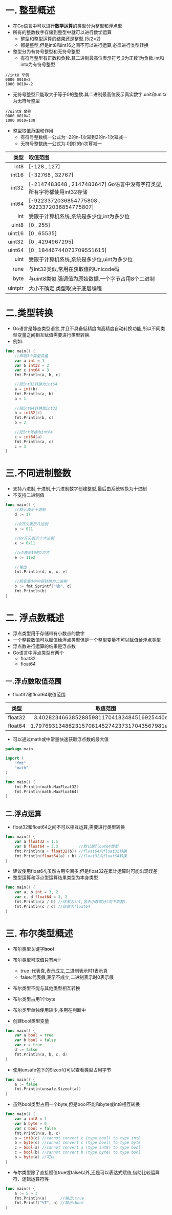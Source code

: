 # 一. 整型概述

* 在Go语言中可以进行**数学运算**的类型分为整型和浮点型
* 所有的整数数字存储到整型中就可以进行数学运算
  * 整型和整型运算的结果还是整型.(5/2=2)
  * 都是整型,但是int8和int16之间不可以进行运算,必须进行类型转换
* 整型分为有符号整型和无符号整型
  * 有符号整型有正数和负数.其二进制最高位表示符号,0为正数1为负数.int和intx为有符号整型

```
//int8 举例
0000 0010=2
1000 0010=-2
```

  * 无符号整型只能取大于等于0的整数.其二进制最高位表示真实数字.unit和unitx为无符号整型

```
//uint8 举例
0000 0010=2
1000 0010=130
```

* 整型取值范围和作用
  * 有符号整数统一公式为:-2的n-1次幂到2的n-1次幂减一
  * 无符号整数统一公式为:0到2的n次幂减一

|    类型 | 取值范围                                                     |
| ------: | :----------------------------------------------------------- |
|    int8 | [-128 , 127]                                                 |
|   int16 | [-32768 , 32767]                                             |
|   int32 | [-2147483648 , 2147483647] Go语言中没有字符类型,所有字符都使用int32存储 |
|   int64 | [-9223372036854775808 , 9223372036854775807]                 |
|     int | 受限于计算机系统,系统是多少位,int为多少位                    |
|   uint8 | [0 , 255]                                                    |
|  uint16 | [0 , 65535]                                                  |
|  uint32 | [0 , 4294967295]                                             |
|  uint64 | [0 , 18446744073709551615]                                   |
|    uint | 受限于计算机系统,系统是多少位,uint为多少位                   |
|    rune | 与int32类似,常用在获取值的Unicode码                          |
|    byte | 与uint8类似.强调值为原始数据.一个字节占用8个二进制           |
| uintptr | 大小不确定,类型取决于底层编程                                |

# 二.类型转换

* Go语言是静态类型语言,并且不具备低精度向高精度自动转换功能,所以不同类型变量之间相互赋值需要进行类型转换.
* 例如:

```go
func main() {
	//声明3个类型变量
	var a int = 1
	var b int32 = 2
	var c int64 = 3
	fmt.Println(a, b, c)

	//把int32转换为int64
	a = int(b)
	fmt.Println(a, b)
	a = 1
	
	//把int64转换成int32
	b = int32(c)
	fmt.Println(b, c)
	b = 2
	
	//把int转换为int64
	c = int64(a)
	fmt.Println(a, c)
	c = 3
}
```

# 三.不同进制整数

* 支持八进制,十进制,十六进制数字创建整型,最后由系统转换为十进制
* 不支持二进制值

```go
func main() {
	//默认表示十进制
	d := 17
	
	//0开头表示八进制
	o := 021
	
	//0x开头表示十六进制
	x := 0x11
	
	//e2表示10的2次方
	e := 11e2
	
	//输出
	fmt.Println(d, o, x, e)
	
	//把变量d中内容转换为二进制
	b := fmt.Sprintf("%b", d)
	fmt.Println(b)
}
```

# 二. 浮点数概述

* 浮点类型用于存储带有小数点的数字
* 一个整数数值可以赋值给浮点类型但是一个整型变量不可以赋值给浮点类型
* 浮点数进行运算的结果是浮点数
* Go语言中浮点类型有两个
  * float32
  * float64

## 一.浮点数取值范围

* float32和float64取值范围

|  类型   |                    取值范围                    |
| :-----: | :--------------------------------------------: |
| float32 |  3.40282346638528859811704183484516925440e+38  |
| float64 | 1.797693134862315708145274237317043567981e+308 |

* 可以通过math或中常量快速获取浮点数的最大值

```go
package main

import (
	"fmt"
	"math"
)

func main() {
	fmt.Println(math.MaxFloat32)
	fmt.Println(math.MaxFloat64)
}
```

## 二.浮点运算

* float32和float64之间不可以相互运算,需要进行类型转换

```go
func main() {
	var a float32 = 1.5
	var b float64 = 3.3         //默认是float64类型
	fmt.Println(a + float32(b)) //float64向float32转换
	fmt.Println(float64(a) + b) //float32向float64转换
}
```

* 建议使用float64,虽然占用空间多,但是float32在累计运算时可能出现误差
* 整型运算和浮点型运算结果类型为本身类型

```go
func main() {
	var a, b int = 3, 2
	var c, d float64 = 3, 2
	fmt.Println(a / b) //结果为int,舍去小数部分(向下取整)
	fmt.Println(c / d) //结果为float64
}
```


# 三. 布尔类型概述

* 布尔类型关键字**bool**
* 布尔类型可取值只有`两个`
  * true :代表真,表示成立,二进制表示时1表示真
  * false:代表假,表示不成立,二进制表示时0表示假
* 布尔类型不能与其他类型相互转换
* 布尔类型占用1个byte
* 布尔类型单独使用较少,多用在判断中


* 创建bool类型变量

```go
func main() {
	var a bool = true
	var b bool = false
	var c = true
	d := false
	fmt.Println(a, b, c, d)
}
```

* 使用unsafe包下的Sizeof()可以查看类型占用字节

```go
func main() {
	a := false
	fmt.Println(unsafe.Sizeof(a))
}
```

* 虽然bool类型占用一个byte,但是bool不能和byte或int8相互转换

```go
func main() {
	var a int8 = 1
	var b byte = 0
	var c bool = false
	fmt.Println(a, b, c)
	a = int8(c) //cannot convert c (type bool) to type int8
	b = byte(c) //cannot convert c (type bool) to type byte
	c = bool(a) //cannot convert a (type int8) to type bool
	c = bool(b) //cannot convert b (type byte) to type bool
	b = byte(a) //可以
}
```

* 布尔类型除了直接赋值true或false以外,还是可以表达式赋值,借助比较运算符、逻辑运算符等

```go
func main() {
	a := 5 > 3
	fmt.Println(a)      //输出:true
	fmt.Printf("%T", a) //输出:bool
}
```


